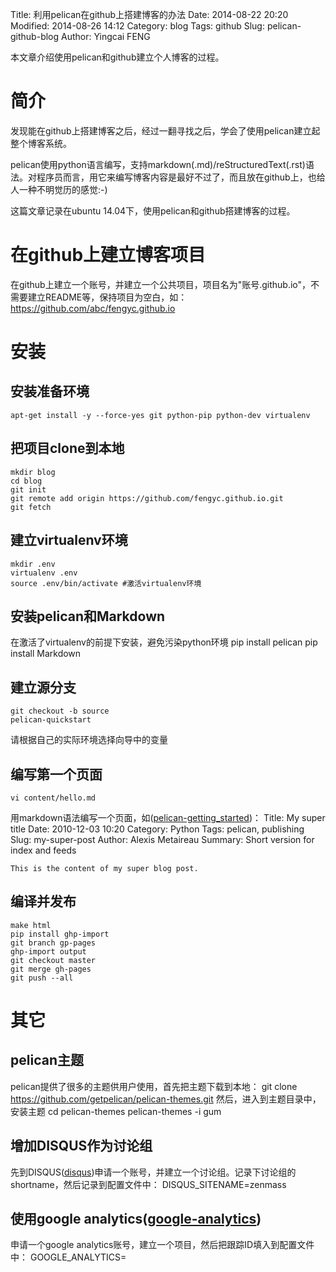 Title: 利用pelican在github上搭建博客的办法
Date: 2014-08-22 20:20
Modified: 2014-08-26 14:12
Category: blog
Tags: github
Slug: pelican-github-blog
Author: Yingcai FENG

本文章介绍使用pelican和github建立个人博客的过程。
<!-- PELICAN_END_SUMMARY -->

# 简介
发现能在github上搭建博客之后，经过一翻寻找之后，学会了使用pelican建立起整个博客系统。

pelican使用python语言编写，支持markdown(.md)/reStructuredText(.rst)语法。对程序员而言，用它来编写博客内容是最好不过了，而且放在github上，也给人一种不明觉历的感觉:-)

这篇文章记录在ubuntu 14.04下，使用pelican和github搭建博客的过程。

# 在github上建立博客项目
在github上建立一个账号，并建立一个公共项目，项目名为"账号.github.io"，不需要建立README等，保持项目为空白，如：
    https://github.com/abc/fengyc.github.io

# 安装
## 安装准备环境
    apt-get install -y --force-yes git python-pip python-dev virtualenv
## 把项目clone到本地
    mkdir blog
    cd blog
    git init
    git remote add origin https://github.com/fengyc.github.io.git
    git fetch
## 建立virtualenv环境
    mkdir .env
    virtualenv .env
    source .env/bin/activate #激活virtualenv环境
## 安装pelican和Markdown
在激活了virtualenv的前提下安装，避免污染python环境
    pip install pelican
    pip install Markdown
## 建立源分支
    git checkout -b source
    pelican-quickstart
请根据自己的实际环境选择向导中的变量
## 编写第一个页面
    vi content/hello.md
用markdown语法编写一个页面，如([pelican-getting_started])：
    Title: My super title
    Date: 2010-12-03 10:20
    Category: Python
    Tags: pelican, publishing
    Slug: my-super-post
    Author: Alexis Metaireau
    Summary: Short version for index and feeds

    This is the content of my super blog post.
## 编译并发布
    make html
    pip install ghp-import
    git branch gp-pages
    ghp-import output
    git checkout master
    git merge gh-pages
    git push --all

# 其它
## pelican主题
pelican提供了很多的主题供用户使用，首先把主题下载到本地：
    git clone https://github.com/getpelican/pelican-themes.git
然后，进入到主题目录中，安装主题
    cd pelican-themes
    pelican-themes -i gum
## 增加DISQUS作为讨论组
先到DISQUS([disqus])申请一个账号，并建立一个讨论组。记录下讨论组的shortname，然后记录到配置文件中：
    DISQUS_SITENAME=zenmass
## 使用google analytics([google-analytics])
申请一个google analytics账号，建立一个项目，然后把跟踪ID填入到配置文件中：
    GOOGLE_ANALYTICS=

[pelican-getting_started]: http://docs.getpelican.com/en/3.3.0/getting_started.html "pelican参考页面"
[disqus]: http://disqus.com/ "DISQUS申请"
[google-analytics]: http://www.google.cn/intl/zh-CN/analytics/ "Google Analytics申请"

